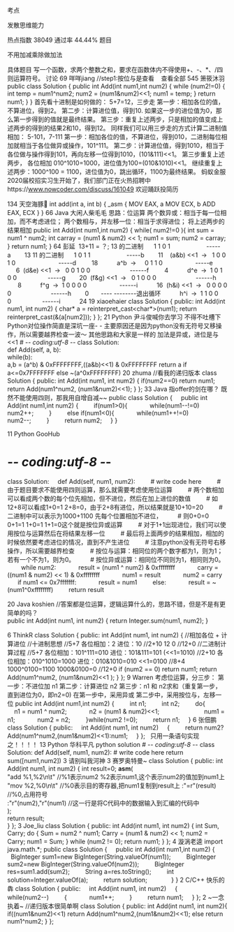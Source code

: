 考点    

发散思维能力

热点指数    38049
通过率    44.44%
题目    

不用加减乘除做加法


具体题目    写一个函数，求两个整数之和，要求在函数体内不得使用+、-、*、/四则运算符号。
讨论    69
咩咩jiang
  //step1:按位与是查看
  
查看全部
545
箫筱沐羽
public class Solution {
    public int Add(int num1,int num2) {
        while (num2!=0) {
            int temp = num1^num2;
            num2 = (num1&num2)<<1;
            num1 = temp;
        }
        return num1;
    }
} 首先看十进制是如何做的： 5+7=12，三步走
第一步：相加各位的值，不算进位，得到2。
第二步：计算进位值，得到10. 如果这一步的进位值为0，那么第一步得到的值就是最终结果。
第三步：重复上述两步，只是相加的值变成上述两步的得到的结果2和10，得到12。
同样我们可以用三步走的方式计算二进制值相加： 5-101，7-111 第一步：相加各位的值，不算进位，得到010，二进制每位相加就相当于各位做异或操作，101^111。
第二步：计算进位值，得到1010，相当于各位做与操作得到101，再向左移一位得到1010，(101&111)<<1。
第三步重复上述两步， 各位相加 010^1010=1000，进位值为100=(010&1010)<<1。
     继续重复上述两步：1000^100 = 1100，进位值为0，跳出循环，1100为最终结果。
蚂蚁金服2020届校招实习生开始了，我们部门正在火热招聘中https://www.nowcoder.com/discuss/161049
欢迎踊跃投简历
 
134
天空海豚🐬
int add(int a, int b)
{
	_asm
	{
		MOV EAX, a
		MOV ECX, b
		ADD EAX, ECX
	}
}
66
Java
大闲人柴毛毛
思路：位运算
两个数异或：相当于每一位相加，而不考虑进位；
  两个数相与，并左移一位：相当于求得进位；
  将上述两步的结果相加
public int Add(int num1,int num2) {
    while( num2!=0 ){
        int sum = num1 ^ num2;
        int carray = (num1 & num2) << 1;
        num1 = sum;
        num2 = carray;
    }
    return num1;
}
64
彭延
   13+11 = ？; 
  13 的二进制      1 1 0 1                     -----a        13 
  11 的二进制      1 0 1 1                     -----b        11   
 (a&b)
<<1  ->
  1 0 0 1 0
 
    
    
    
    
  -----d         18
            a^b  ->     0 1 1 0               
     -----e          6 
 (d&e)
<<1  ->
  0 0 1 0 0
    
    
    
    
  ------f         4
             d^e  ->  1 0 1 0 0              
       -----g        20
 (f&g)
<<1  ->
  0 1 0 0 0
    
    
    
    
  ------h        8
             f^g  ->  1 0 0 0 0                  
------i
          16
 (h&i)
<<1  ->
  0 0 0 0 0
    
    
    
    
  ------h        0       ----
--------退出循环
             h^i  ->  1 1 0 0 0                 
------i
          24
19
xiaoehaier
class Solution {
public:
    int Add(int num1, int num2)
    {
		char* a = reinterpret_cast<char*>(num1);
        return reinterpret_cast<long>(&(a[num2]));
    }
};
21
Python
尹斗俊喊你去学习
不得不吐槽下Python对位操作简直是深坑一座- - 主要原因还是因为python没有无符号又移操作，所以需要越界检查一波～ 其他思路和大家是一样的 加法是异或，进位是与<<1 # -*- coding:utf-8 -*- 
class Solution:  
    def Add(self, a, b):            
        while(b):  
           a,b = (a^b) & 0xFFFFFFFF,((a&b)<<1) & 0xFFFFFFFF
        return a if a<=0x7FFFFFFF else ~(a^0xFFFFFFFF)
20
zhuma
//看我的递归版本
class Solution {
public:
    int Add(int num1, int num2)
    {
        if(num2==0)
            return num1;
        return Add(num1^num2, (num1&num2)<<1);
    }
};
33
Java
指offer的剑在哪？
  既然不能使用四则，那我用自增自减~~  public class Solution {
    public int Add(int num1,int num2) {
        if(num1>0){
            while(num1--!=0)
                num2++;
        }
        else if(num1<0){
            while(num1++!=0)
                num2--;
        }
        return num2;
    }
}
 
11
Python
GooHub
# -*- coding:utf-8 -*-
class Solution:
    def Add(self, num1, num2):
        # write code here
        # 由于题目要求不能使用四则运算，那么就需要考虑使用位运算
        # 两个数相加可以看成两个数的每个位先相加，但不进位，然后在加上进位的数值
        # 如12+8可以看成1+0=1 2+8=0，由于2+8有进位，所以结果就是10+10=20
        # 二进制中可以表示为1000+1100 先每个位置相加不进位，
        # 则0+0=0 0+1=1 1+0=1 1+1=0这个就是按位异或运算
        # 对于1+1出现进位，我们可以使用按位与运算然后在将结果左移一位
        # 最后将上面两步的结果相加，相加的时候依然要考虑进位的情况，直到不产生进位
        # 注意python没有无符号右移操作，所以需要越界检查
        # 按位与运算：相同位的两个数字都为1，则为1；若有一个不为1，则为0。
        # 按位异或运算：相同位不同则为1，相同则为0。
        while num2:
            result = (num1 ^ num2) & 0xffffffff
            carry = ((num1 & num2) << 1) & 0xffffffff
            num1 = result
            num2 = carry
        if num1 <= 0x7fffffff:
            result = num1
        else:
            result = ~(num1^0xffffffff)
        return result
 
20
Java
koshien
  //答案都是位运算，逻辑运算什么的，思路不错，但是不是有更简单的吗？   
public int Add(int num1, int num2) { 
    return Integer.sum(num1, num2);
 }
     
6
ThinkR
class Solution {
public:
    int Add(int num1, int num2)
    {
	    //相加各位 + 计算进位
        //十进制思想
        //5+7 各位相加：2 进位：10
        //2+10 12 0
        //12+0
        //二进制计算过程
        //5+7 各位相加：101^111=010 进位：101&111=101 (<<1=1010)
        //2+10 各位相加：010^1010=1000 进位：010&1010=010 <<1=0100
        //8+4 1000^0100=1100 1000&0100=0
        //12+0
        if (num2 == 0) return num1;
        return Add(num1^num2, (num1&num2)<<1 );
    }
};
9
Warren
  考虑位运算，分三步： 
  第一步：不进位加 n1 
  第二步：计算进位 n2 
  第三步：n1 和 n2求和（重复第一步，直到进位为0，即n2=0) 
  在第一步中，采用异或 
  第二步中，采用按位与，左移一位 
  public int Add(int num1,int num2) {         int n1;
          int n2;         do{             n1 = num1 ^ num2;
              n2 = (num1 & num2)<<1;                 
          num1 = n1;             num2 = n2;         }while(num2
  !=0);         return n1;     }
6
张佃鹏
  class Solution { public:     int Add(int num1, int
  num2)     {         return
  num2?Add(num1^num2,(num1&num2)<<1):num1;     } }; 
    
  只用一条语句实现之！！！！ 
13
Python
华科平凡
python solution # -*- coding:utf-8 -*-
class Solution:
    def Add(self, num1, num2):
        # write code here
        return sum([num1,num2])
3
请别叫我河神
3
赛罗奥特曼~
class Solution {
public:
    int Add(int num1, int num2)
    {
    int result=0;
	__asm__(  
    "add %1,%2\n\t"         //%1表示num2 %2表示num1,这个表示num2的值加到num1上 
    "mov %2,%0\n\t"         //%0表示目的寄存器,把num1复制到result上
    :"=r"(result)           //%0,占用符号  
    :"r"(num2),"r"(num1)  //这一行是将C代码中的数据输入到汇编的代码中  
    );   
      return result;    
    }
};
3
Joe_liu
class Solution {
public:
	int Add(int num1, int num2)
	{
		int Sum, Carry;
		do 
		{
			Sum = num2 ^ num1;
			Carry = (num1 & num2) << 1;
			num2 = Carry;
			num1 = Sum;
		} while (num2 != 0);
		return num1;
	}
};
4
漩涡老逵
  import java.math.*; 
  public class Solution { 
      public int Add(int num1,int num2) { 
          BigInteger sum1=new BigInteger(String.valueOf(num1)); 
          BigInteger sum2=new BigInteger(String.valueOf(num2)); 
          BigInteger res=sum1.add(sum2); 
          String a=res.toString(); 
          int solution=Integer.valueOf(a); 
          return solution; 
           
      } 
  } 
2
C/C++
快乐的犇
class Solution { public:     int Add(int num1, int num2)     {         while(num2--)         {             num1++;         }         return num1;     } };
2
~一念执着~
//递归版本很简单啊
class Solution {
public:
    int Add(int num1, int num2){       
        if((num1&num2)<<1)
            return Add(num1^num2,(num1&num2)<<1);
        else
            return num1^num2;
    }
};
